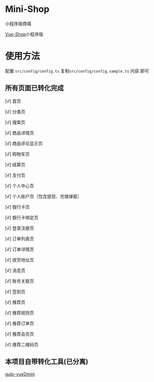 # Mini-Shop
小程序版商城

[Vue-Shop](https://github.com/zx648383079/Vue-Shop)小程序版

# 使用方法

配置 `src/config/config.ts` 复制`src/config/config.sample.ts` 内容 即可

## 所有页面已转化完成

[√] 首页

[√] 分类页

[√] 搜索页

[√] 商品详情页

[√] 商品评论显示页

[√] 购物车页

[√] 结算页

[√] 支付页

[√] 个人中心页

[√] 个人账户页（包含提现、充值弹窗）

[√] 银行卡页

[√] 银行卡绑定页

[√] 登录注册页

[√] 订单列表页

[√] 订单详情页

[√] 收货地址页

[√] 消息页

[√] 账号关联页

[√] 签到页

[√] 推荐页

[√] 推荐规则页

[√] 推荐订单页

[√] 推荐会员页

[√] 推荐二维码页

## 本项目自带转化工具(已分离)

[gulp-vue2mini](https://github.com/zx648383079/gulp-vue2mini)